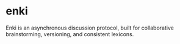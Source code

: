 # enki
Enki is an asynchronous discussion protocol, built for collaborative brainstorming, versioning, and consistent lexicons.
